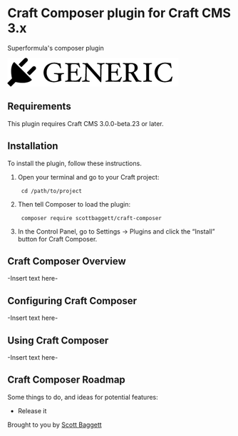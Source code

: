 # Craft Composer plugin for Craft CMS 3.x

Superformula's composer plugin

![Screenshot](resources/img/plugin-logo.png)

## Requirements

This plugin requires Craft CMS 3.0.0-beta.23 or later.

## Installation

To install the plugin, follow these instructions.

1. Open your terminal and go to your Craft project:

        cd /path/to/project

2. Then tell Composer to load the plugin:

        composer require scottbaggett/craft-composer

3. In the Control Panel, go to Settings → Plugins and click the “Install” button for Craft Composer.

## Craft Composer Overview

-Insert text here-

## Configuring Craft Composer

-Insert text here-

## Using Craft Composer

-Insert text here-

## Craft Composer Roadmap

Some things to do, and ideas for potential features:

* Release it

Brought to you by [Scott Baggett](superformula.com)
